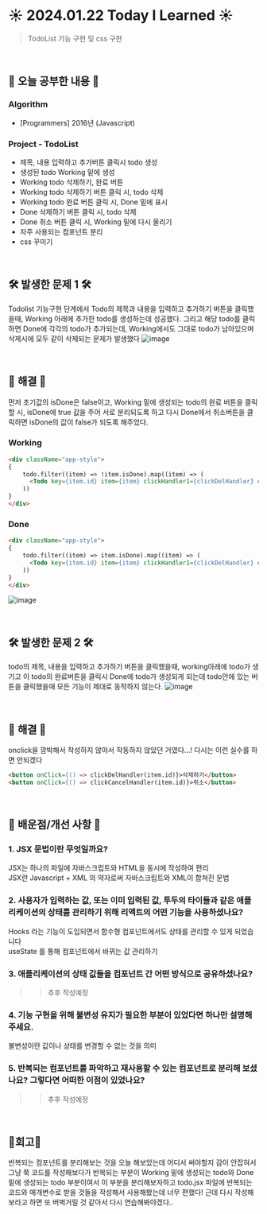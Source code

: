 # ☀️ 2024.01.22 Today I Learned ☀️
>TodoList 기능 구현 및 css 구현

<br/>

## 📖 오늘 공부한 내용 📖
### Algorithm
- [Programmers] 2016년 (Javascript)

### Project - TodoList
- 제목, 내용 입력하고 추가버튼 클릭시 todo 생성
- 생성된 todo Working 밑에 생성
- Working todo 삭제하기, 완료 버튼
- Working todo 삭제하기 버튼 클릭 시, todo 삭제
- Working todo 완료 버튼 클릭 시, Done 밑에 표시
- Done 삭제하기 버튼 클릭 시, todo 삭제
- Done 취소 버튼 클릭 시, Working 밑에 다시 올리기
- 자주 사용되는 컴포넌트 분리
- css 꾸미기

<br/>

## 🛠️ 발생한 문제 1 🛠️
Todolist 기능구현 단계에서 Todo의 제목과 내용을 입력하고 추가하기 버튼을 클릭했을때, Working 아래에 추가한 todo를 생성하는데 성공했다. 그리고 해당 todo를 클릭하면 Done에 각각의 todo가 추가되는데, Working에서도 그대로 todo가 남아있으며 삭제시에 모두 같이 삭제되는 문제가 발생했다
![image](https://github.com/limhyerin/TIL/assets/70150896/2f52d4d5-25d8-4ef2-a099-bb8bca5faa3a)

<br/>

## 🔔 해결 🔔
먼저 초기값의 isDone은 false이고, Working 밑에 생성되는 todo의 완료 버튼을 클릭할 시, isDone에 true 값을 주어 서로 분리되도록 하고 다시 Done에서 취소버튼을 클릭하면 isDone의 값이 false가 되도록 해주었다.

### Working
```html
<div className="app-style">
{
    todo.filter((item) => !item.isDone).map((item) => (
      <Todo key={item.id} item={item} clickHandler1={clickDelHandler} clickHandler2={clickDoneHandler} btn1={"삭제하기"} btn2={"완료"}/>
    ))
}
</div>
```

### Done
```html
<div className="app-style">
{
    todo.filter((item) => item.isDone).map((item) => (
      <Todo key={item.id} item={item} clickHandler1={clickDelHandler} clickHandler2={clickCancelHandler} btn1={"삭제하기"} btn2={"취소"}/>
    ))
}
</div>
```
![image](https://github.com/limhyerin/TIL/assets/70150896/c0f007e6-be4f-4f88-b79f-2cb049855ec9)


<br/>
 
## 🛠️ 발생한 문제 2 🛠️
todo의 제목, 내용을 입력하고 추가하기 버튼을 클릭했을때, working아래에 todo가 생기고 이 todo의 완료버튼을 클릭시 Done에 todo가 생성되게 되는데 todo안에 있는 버튼을 클릭했을때 모든 기능이 제대로 동작하지 않는다.
![image](https://github.com/limhyerin/TIL/assets/70150896/4fd8a5bd-4613-4216-9c22-adf51be3a315)

<br/> 

## 🔔 해결 🔔
onclick을 깜박해서 작성하지 않아서 작동하지 않았던 거였다...! 다시는 이런 실수를 하면 안되겠다
```html
<button onClick={() => clickDelHandler(item.id)}>삭제하기</button>
<button onClick={() => clickCancelHandler(item.id)}>취소</button>
```

<br/> 
 
## 📁 배운점/개선 사항 📁
### 1. JSX 문법이란 무엇일까요?
JSX는 하나의 파일에 자바스크립트와 HTML을 동시에 작성하여 편리 <br/>
JSX란 Javascript + XML 의 약자로써 자바스크립트와 XML이 합쳐진 문법 <br/>

### 2. 사용자가 입력하는 값, 또는 이미 입력된 값, 투두의 타이들과 같은 애플리케이션의 상태를 관리하기 위해 리액트의 어떤 기능을 사용하셨나요?
Hooks 라는 기능이 도입되면서 함수형 컴포넌트에서도 상태를 관리할 수 있게 되었습니다 <br/>
useState 를 통해 컴포넌트에서 바뀌는 값 관리하기 <br/>

### 3. 애플리케이션의 상태 값들을 컴포넌트 간 어떤 방식으로 공유하셨나요?
>> 추후 작성예정

### 4. 기능 구현을 위해 불변성 유지가 필요한 부분이 있었다면 하나만 설명해 주세요.
불변성이란 값이나 상태를 변경할 수 없는 것을 의미

### 5. 반복되는 컴포넌트를 파악하고 재사용할 수 있는 컴포넌트로 분리해 보셨나요? 그렇다면 어떠한 이점이 있었나요?
>> 추후 작성예정

<br/>

## 🧸회고🧸
반복되는 컴포넌트를 분리해보는 것을 오늘 해보았는데 어디서 써야할지 감이 안잡혀서 그냥 쭉 코드를 작성해보다가 반복되는 부분이 Working 밑에 생성되는 todo와 Done 밑에 생성되는 todo 부분이여서 이 부분을 분리해보자하고 todo.jsx 파일에 반복되는 코드와 매개변수로 받을 것들을 작성해서 사용해봤는데 너무 편했다! 근데 다시 작성해보라고 하면 또 버벅거릴 것 같아서 다시 연습해봐야겠다..
